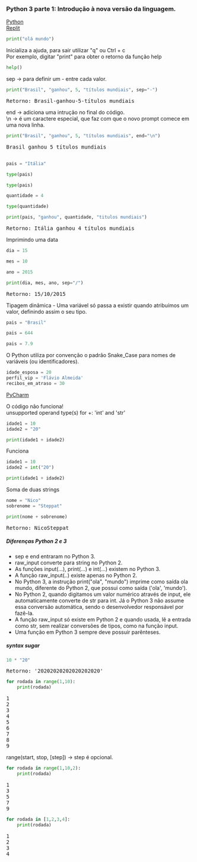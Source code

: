 ### Python 3 parte 1: Introdução à nova versão da linguagem.

[Python](https://www.python.org/) <br>
[Replit](https://replit.com/languages/python3)

```python
print("olá mundo")
```

Inicializa a ajuda, para sair utilizar "q" ou Ctrl + c <br>
Por exemplo, digitar "print" para obter o retorno da função help
```python
help()
```

sep -> para definir um - entre cada valor.
```python
print("Brasil", "ganhou", 5, "títulos mundiais", sep="-")
```
<pre>Retorno: Brasil-ganhou-5-títulos mundiais</pre>

end -> adiciona uma intrução no final do código. <br>
\n -> é um caractere especial, que faz com que o novo prompt comece em uma nova linha.
```python
print("Brasil", "ganhou", 5, "títulos mundiais", end="\n")
```
<pre>
Brasil ganhou 5 títulos mundiais

</pre>

```python
pais = "Itália"
```

```python
type(pais)
```

```python
type(pais)
```

```python
quantidade = 4
```

```python
type(quantidade)
```

```python
print(pais, "ganhou", quantidade, "titulos mundiais")
```
<pre>Retorno: Itália ganhou 4 títulos mundiais</pre>

Imprimindo uma data
```python
dia = 15
```
```python
mes = 10
```
```python
ano = 2015
```
```python
print(dia, mes, ano, sep="/")
```
<pre>Retorno: 15/10/2015</pre>

Tipagem dinâmica - Uma variável só passa a existir quando atribuímos um valor, definindo assim o seu tipo.
```python
pais = "Brasil"
```
```python
pais = 644
```
```python
pais = 7.9
```

O Python utiliza por convenção o padrão Snake_Case para nomes de variáveis (ou identificadores).
```python
idade_esposa = 20
perfil_vip = 'Flávio Almeida'
recibos_em_atraso = 30
```

[PyCharm](https://www.jetbrains.com/pt-br/pycharm/download/#section=windows)

O código não funciona! <br>
unsupported operand type(s) for +: 'int' and 'str'
```python
idade1 = 10
idade2 = "20"

print(idade1 + idade2)
```

Funciona
```python
idade1 = 10
idade2 = int("20")

print(idade1 + idade2)
```

Soma de duas strings
```python
nome = "Nico"
sobrenome = "Steppat"

print(nome + sobrenome)
```
<pre>Retorno: NicoSteppat</pre>

##### Diferenças Python 2 e 3
- sep e end entraram no Python 3. <br>
- raw_input converte para string no Python 2. <br>
- As funções input(...), print(...) e int(...) existem no Python 3. <br>
- A função raw_input(..) existe apenas no Python 2. <br>
- No Python 3, a instrução print("ola", "mundo") imprime como saída ola mundo, diferente do Python 2, que possui como saída ('ola', 'mundo'). <br>
- No Python 2, quando digitamos um valor numérico através de input, ele automaticamente converte de str para int. Já o Python 3 não assume essa conversão automática, sendo o desenvolvedor responsável por fazê-la. <br>
- A função raw_input só existe em Python 2 e quando usada, lê a entrada como str, sem realizar conversões de tipos, como na função input. <br>
- Uma função em Python 3 sempre deve possuir parênteses.

##### syntax sugar
```python
10 * "20"
```
<pre>Retorno: '20202020202020202020'</pre>

```python
for rodada in range(1,10):
    print(rodada)
```
<pre>
1
2
3
4
5
6
7
8
9
</pre>

range(start, stop, [step]) -> step é opcional.
```python
for rodada in range(1,10,2):
    print(rodada)
```
<pre>
1
3
5
7
9
</pre>

```python
for rodada in [1,2,3,4]:
    print(rodada)
```
<pre>
1
2
3
4
</pre>